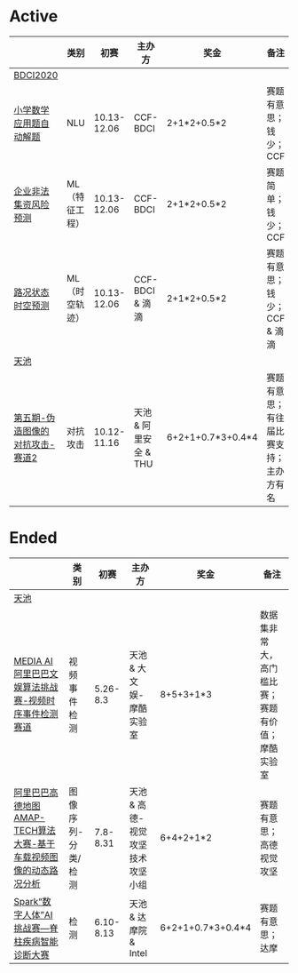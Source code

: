 
# Active

|        | 类别 |  初赛  |  主办方 | 奖金 |  备注 |
|  ----  | ----  |  ----  | ----  |   ----  | ----  |
| [BDCI2020](https://www.datafountain.cn/special/BDCI2020/competition)|
| [小学数学应用题自动解题](https://www.datafountain.cn/competitions/467)  | NLU | 10.13-12.06 | CCF-BDCI | 2+1\*2+0.5\*2 | 赛题有意思；钱少；CCF |
| [企业非法集资风险预测](https://www.datafountain.cn/competitions/469)  | ML（特征工程） | 10.13-12.06 | CCF-BDCI | 2+1\*2+0.5\*2  | 赛题简单；钱少；CCF |
| [路况状态时空预测](https://www.datafountain.cn/competitions/466)  | ML（时空轨迹） | 10.13-12.06 | CCF-BDCI \& 滴滴 | 2+1\*2+0.5\*2 | 赛题有意思；钱少；CCF \& 滴滴 |
| [天池](https://tianchi.aliyun.com/competition/gameList/activeList)|
| [第五期-伪造图像的对抗攻击-赛道2](https://tianchi.aliyun.com/competition/entrance/531812/introduction)  | 对抗攻击 | 10.12-11.16 | 天池 \& 阿里安全 \& THU | 6+2+1+0.7\*3+0.4\*4 | 赛题有意思；有往届比赛支持；主办方有名 |


# Ended
|        | 类别 |  初赛  |  主办方 | 奖金 |  备注 |
|  ----  | ----  |  ----  | ----  |   ----  | ----  |
| [天池](https://tianchi.aliyun.com/competition/gameList/activeList)|
| [MEDIA AI阿里巴巴文娱算法挑战赛-视频时序事件检测赛道](https://tianchi.aliyun.com/competition/entrance/531798/introduction)  | 视频事件检测| 5.26-8.3 | 天池 \& 大文娱-摩酷实验室 | 8+5+3+1\*3 | 数据集非常大，高门槛比赛；赛题有价值；摩酷实验室 |
| [阿里巴巴高德地图AMAP-TECH算法大赛-基于车载视频图像的动态路况分析](https://tianchi.aliyun.com/competition/entrance/531809/introduction)  | 图像序列-分类/检测 | 7.8-8.31| 天池 \& 高德-视觉攻坚技术攻坚小组 | 6+4+2+1\*2 | 赛题有意思；高德视觉攻坚 |
| [Spark“数字人体”AI挑战赛—脊柱疾病智能诊断大赛](https://tianchi.aliyun.com/competition/entrance/531796/introduction)  | 检测 | 6.10-8.13 | 天池 \& 达摩院 \& Intel | 6+2+1+0.7\*3+0.4\*4 | 赛题有意思；达摩 |


